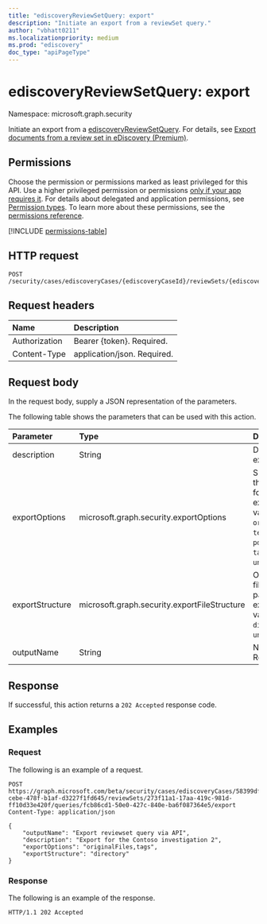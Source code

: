 ```yaml
---
title: "ediscoveryReviewSetQuery: export"
description: "Initiate an export from a reviewSet query."
author: "vbhatt0211"
ms.localizationpriority: medium
ms.prod: "ediscovery"
doc_type: "apiPageType"
---
```


# ediscoveryReviewSetQuery: export

Namespace: microsoft.graph.security

Initiate an export from a [ediscoveryReviewSetQuery](../resources/security-ediscoveryreviewsetquery.md). For details, see [Export documents from a review set in eDiscovery (Premium)](/microsoft-365/compliance/export-documents-from-review-set).

## Permissions

Choose the permission or permissions marked as least privileged for this API. Use a higher privileged permission or permissions [only if your app requires it](/graph/permissions-overview#best-practices-for-using-microsoft-graph-permissions). For details about delegated and application permissions, see [Permission types](/graph/permissions-overview#permission-types). To learn more about these permissions, see the [permissions reference](/graph/permissions-reference).

<!-- { "blockType": "permissions", "name": "security_ediscoveryreviewsetquery_export" } -->
[!INCLUDE [permissions-table](../includes/permissions/security-ediscoveryreviewsetquery-export-permissions.md)]

## HTTP request

<!-- {
  "blockType": "ignored"
}
-->
``` http
POST /security/cases/ediscoveryCases/{ediscoveryCaseId}/reviewSets/{ediscoveryReviewSetId}/queries/{queryId}/export
```

## Request headers

|Name|Description|
|:---|:---|
|Authorization|Bearer {token}. Required.|
|Content-Type|application/json. Required.|

## Request body

In the request body, supply a JSON representation of the parameters.

The following table shows the parameters that can be used with this action.

|Parameter|Type|Description|
|:---|:---|:---|
|description|String| Description of the export. |
|exportOptions|microsoft.graph.security.exportOptions|Specifies options that control the format of the export. Possible values are: `originalFiles`, `text`, `pdfReplacement`, `tags`, `unknownFutureValue`.|
|exportStructure|microsoft.graph.security.exportFileStructure| Options that control file structure and packaging of the export. Possible values are: `none`, `directory`, `pst`, `unknownFutureValue`.|
|outputName|String| Name of the export. Required. |

## Response

If successful, this action returns a `202 Accepted` response code.

## Examples

### Request

The following is an example of a request.



<!-- {
  "blockType": "request",
  "name": "ediscoveryreviewsetquerythis.export"
}
-->
``` http
POST https://graph.microsoft.com/beta/security/cases/ediscoveryCases/58399dff-cebe-478f-b1af-d3227f1fd645/reviewSets/273f11a1-17aa-419c-981d-ff10d33e420f/queries/fcb86cd1-50e0-427c-840e-ba6f087364e5/export
Content-Type: application/json

{
    "outputName": "Export reviewset query via API",
    "description": "Export for the Contoso investigation 2",
    "exportOptions": "originalFiles,tags",
    "exportStructure": "directory"
}
```


### Response

The following is an example of the response.

<!-- {
  "blockType": "response",
  "truncated": true
}
-->
``` http
HTTP/1.1 202 Accepted
```
